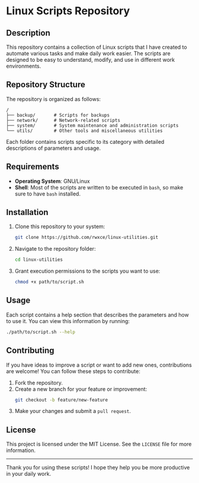 # Linux Scripts Repository

## Description
This repository contains a collection of Linux scripts that I have created to automate various tasks and make daily work easier. The scripts are designed to be easy to understand, modify, and use in different work environments.

## Repository Structure
The repository is organized as follows:

```
/
├── backup/       # Scripts for backups
├── network/      # Network-related scripts
├── system/       # System maintenance and administration scripts
└── utils/        # Other tools and miscellaneous utilities
```

Each folder contains scripts specific to its category with detailed descriptions of parameters and usage.

## Requirements
- **Operating System**: GNU/Linux
- **Shell**: Most of the scripts are written to be executed in `bash`, so make sure to have `bash` installed.

## Installation
1. Clone this repository to your system:
   ```sh
   git clone https://github.com/rwxce/linux-utilities.git
   ```
2. Navigate to the repository folder:
   ```sh
   cd linux-utilities
   ```
3. Grant execution permissions to the scripts you want to use:
   ```sh
   chmod +x path/to/script.sh
   ```

## Usage
Each script contains a help section that describes the parameters and how to use it. You can view this information by running:

```sh
./path/to/script.sh --help
```

## Contributing
If you have ideas to improve a script or want to add new ones, contributions are welcome! You can follow these steps to contribute:

1. Fork the repository.
2. Create a new branch for your feature or improvement:
   ```sh
   git checkout -b feature/new-feature
   ```
3. Make your changes and submit a `pull request`.

## License
This project is licensed under the MIT License. See the `LICENSE` file for more information.

---

Thank you for using these scripts! I hope they help you be more productive in your daily work.
